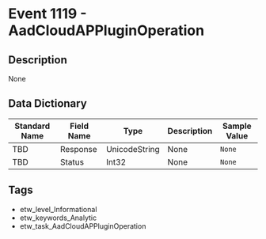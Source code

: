 # Event 1119 - AadCloudAPPluginOperation

## Description
None

## Data Dictionary
|Standard Name|Field Name|Type|Description|Sample Value|
|---|---|---|---|---|
|TBD|Response|UnicodeString|None|`None`|
|TBD|Status|Int32|None|`None`|

## Tags
* etw_level_Informational
* etw_keywords_Analytic
* etw_task_AadCloudAPPluginOperation